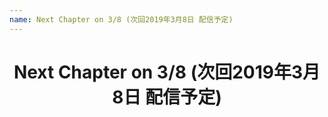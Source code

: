 ```yaml
---
name: Next Chapter on 3/8 (次回2019年3月8日 配信予定)
---
```

<h1 style="text-align: center">Next Chapter on 3/8 (次回2019年3月8日 配信予定)</h1>